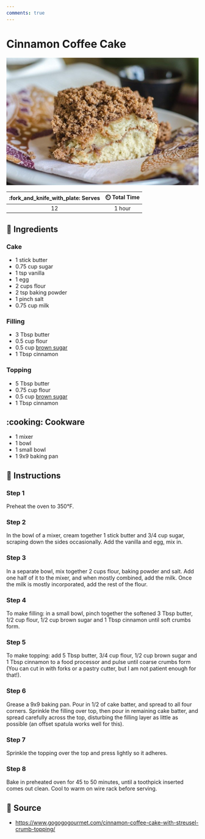 ```yaml
---
comments: true
---
```

# Cinnamon Coffee Cake

![Cinnamon Coffee Cake](../assets/images/cinnamon-coffee-cake.jpg)

| :fork_and_knife_with_plate: Serves | :timer_clock: Total Time |
|:----------------------------------:|:-----------------------: |
| 12 | 1 hour |

## :salt: Ingredients

### Cake

- 1 stick butter
- 0.75 cup sugar
- 1 tsp vanilla
- 1 egg
- 2 cups flour
- 2 tsp baking powder
- 1 pinch salt
- 0.75 cup milk

### Filling

- 3 Tbsp butter
- 0.5 cup flour
- 0.5 cup [brown sugar][1]
- 1 Tbsp cinnamon

### Topping

- 5 Tbsp butter
- 0.75 cup flour
- 0.5 cup [brown sugar][1]
- 1 Tbsp cinnamon

## :cooking: Cookware

- 1 mixer
- 1 bowl
- 1 small bowl
- 1 9x9 baking pan

## :pencil: Instructions

### Step 1

Preheat the oven to 350°F.

### Step 2

In the bowl of a mixer, cream together 1 stick butter and 3/4 cup sugar, scraping down the sides occasionally. Add the
vanilla and egg, mix in.

### Step 3

In a separate bowl, mix together 2 cups flour, baking powder and salt. Add one half of it to the mixer, and when mostly
combined, add the milk. Once the milk is mostly incorporated, add the rest of the flour.

### Step 4

To make filling: in a small bowl, pinch together the softened 3 Tbsp butter, 1/2 cup flour, 1/2 cup brown sugar and 1
Tbsp cinnamon until soft crumbs form.

### Step 5

To make topping: add 5 Tbsp butter, 3/4 cup flour, 1/2 cup brown sugar and 1 Tbsp cinnamon to a food processor and pulse
until coarse crumbs form (You can cut in with forks or a pastry cutter, but I am not patient enough for that!).

### Step 6

Grease a 9x9 baking pan. Pour in 1/2 of cake batter, and spread to all four corners. Sprinkle the filling over top, then
pour in remaining cake batter, and spread carefully across the top, disturbing the filling layer as little as possible
(an offset spatula works well for this).

### Step 7

Sprinkle the topping over the top and press lightly so it adheres.

### Step 8

Bake in preheated oven for 45 to 50 minutes, until a toothpick inserted comes out clean. Cool to warm on wire rack
before serving.

## :link: Source

- <https://www.gogogogourmet.com/cinnamon-coffee-cake-with-streusel-crumb-topping/>

[1]: <../ingredients/brown-sugar.md>

